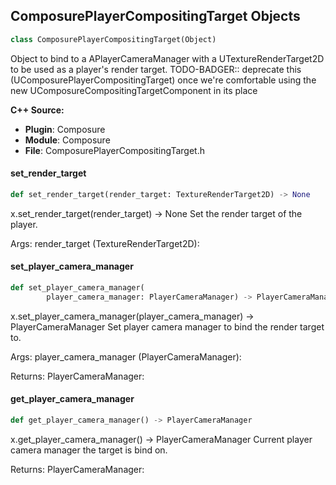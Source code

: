 ## ComposurePlayerCompositingTarget Objects

```python
class ComposurePlayerCompositingTarget(Object)
```

Object to bind to a APlayerCameraManager with a UTextureRenderTarget2D to be used as a player's render target.
TODO-BADGER:: deprecate this (UComposurePlayerCompositingTarget) once we're comfortable using the new UComposureCompositingTargetComponent in its place

**C++ Source:**

- **Plugin**: Composure
- **Module**: Composure
- **File**: ComposurePlayerCompositingTarget.h

<a id="unreal.ComposurePlayerCompositingTarget.set_render_target"></a>

#### set_render_target

```python
def set_render_target(render_target: TextureRenderTarget2D) -> None
```

x.set_render_target(render_target) -> None
Set the render target of the player.

Args:
    render_target (TextureRenderTarget2D):

<a id="unreal.ComposurePlayerCompositingTarget.set_player_camera_manager"></a>

#### set_player_camera_manager

```python
def set_player_camera_manager(
        player_camera_manager: PlayerCameraManager) -> PlayerCameraManager
```

x.set_player_camera_manager(player_camera_manager) -> PlayerCameraManager
Set player camera manager to bind the render target to.

Args:
    player_camera_manager (PlayerCameraManager): 

Returns:
    PlayerCameraManager:

<a id="unreal.ComposurePlayerCompositingTarget.get_player_camera_manager"></a>

#### get_player_camera_manager

```python
def get_player_camera_manager() -> PlayerCameraManager
```

x.get_player_camera_manager() -> PlayerCameraManager
Current player camera manager the target is bind on.

Returns:
    PlayerCameraManager:

<a id="unreal.ComposureCompositingTargetComponent"></a>